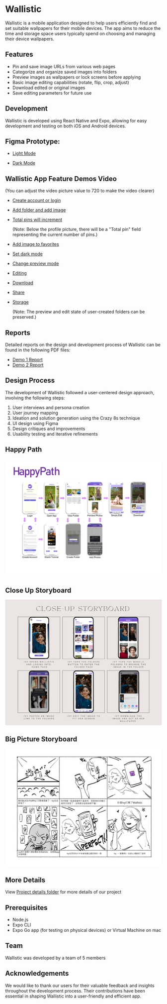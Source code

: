 # Wallistic

Wallistic is a mobile application designed to help users efficiently find and set suitable wallpapers for their mobile devices. The app aims to reduce the time and storage space users typically spend on choosing and managing their device wallpapers.

## Features

- Pin and save image URLs from various web pages
- Categorize and organize saved images into folders
- Preview images as wallpapers or lock screens before applying
- Basic image editing capabilities (rotate, flip, crop, adjust)
- Download edited or original images
- Save editing parameters for future use

## Development

Wallistic is developed using React Native and Expo, allowing for easy development and testing on both iOS and Android devices.

## Figma Prototype: 

- [Light Mode](https://www.figma.com/proto/v0NciO6hnoA7JuotXtXol1/DEMO2?type=design&node-id=2013-12994&t=dBF4FRnBTIUGCaLC-9&scaling=scale-down&page-id=1011%3A3346&starting-point-node-id=2013%3A12994&show-proto-sidebar=1)

- [Dark Mode](https://www.figma.com/proto/v0NciO6hnoA7JuotXtXol1/DEMO2?type=design&node-id=2013-13109&t=rBOrnFrh3cQDRdX6-9&scaling=scale-down&page-id=1011%3A3346&starting-point-node-id=2013%3A13109&show-proto-sidebar=1)


## Wallistic App Feature Demos Video

(You can adjust the video picture value to 720 to make the video clearer)
  
- [Create account or login](https://drive.google.com/file/d/1kWUgL0CWFrdEpIgBRkYzRu5VtG9fN-P1/view?usp=sharing)

- [Add folder and add image](https://drive.google.com/file/d/13Rcu7A1eYtpw2hzPajMRDOuL--RPoyMy/view?usp=sharing)

- [Total pins will increment](https://drive.google.com/file/d/1A8LVBMkGTzF5m0Twaf_X3fFcabKSEbXH/view?usp=sharing)

  (Note: Below the profile picture, there will be a "Total pin" field representing the current number of pins.)

- [Add image to favorites](https://drive.google.com/file/d/1PVI1pCoLPXMJ3HcgD0ZtKlWP2x0Yln_d/view?usp=sharing)

- [Set dark mode](https://drive.google.com/file/d/1LVAVITIoHYfs-HvhGUGYyTccX1CRfEiv/view?usp=sharing)

- [Change preview mode](https://drive.google.com/file/d/1-ddIpPolJjnEsFf167THpHjDmUzLNo1i/view?usp=sharing)

- [Editing](https://drive.google.com/file/d/1VaH23nvVa1fxb8pPDdkHU3VHLMTIZ9BD/view?usp=sharing)

- [Download](https://drive.google.com/file/d/1N71meYuQrPN2UvRbqVODttQbfWYQ-zUQ/view?usp=sharing)

- [Share](https://drive.google.com/file/d/1xZMYefGsuKa-L3AxVXZ0yWxn2G3ffzM9/view?usp=sharing)

- [Storage](https://drive.google.com/file/d/17PFIs8vDPMXbh2y2TYcK1LvsFmFK20lA/view?usp=sharing)

  (Note: The preview and edit state of user-created folders can be preserved.)

## Reports

Detailed reports on the design and development process of Wallistic can be found in the following PDF files:

- [Demo 1 Report](https://drive.google.com/file/d/13-4QIfvlgjpXLjSi2JpmkOKDeDagnqXY/view?usp=sharing)
- [Demo 2 Report](https://drive.google.com/file/d/1YJh42YLDd8OH2wO5BOt9oSpaFrgDVFiO/view?usp=sharing)

## Design Process

The development of Wallistic followed a user-centered design approach, involving the following steps:

1. User interviews and persona creation
2. User journey mapping
3. Ideation and solution generation using the Crazy 8s technique
4. UI design using Figma
5. Design critiques and improvements
6. Usability testing and iterative refinements

## Happy Path
![happy path](./img/happypath.jpg)
## Close Up Storyboard
![close up storyboard](./img/Close-up-storyboards.jpg)
## Big Picture Storyboard
![big picture storyboard](./img/storyboard.png)

## More Details

View [Project details folder](./Project_details) for more details of our project

## Prerequisites

- Node.js
- Expo CLI
- Expo Go app (for testing on physical devices) or Virtual Machine on mac

## Team

Wallistic was developed by a team of 5 members

## Acknowledgements

We would like to thank our users for their valuable feedback and insights throughout the development process. Their contributions have been essential in shaping Wallistic into a user-friendly and efficient app.

